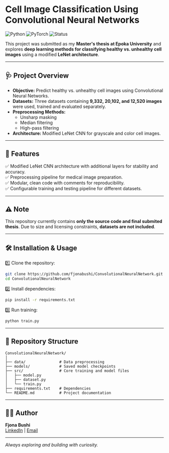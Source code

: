 # Cell Image Classification Using Convolutional Neural Networks

![Python](https://img.shields.io/badge/Python-3.8%2B-blue) ![PyTorch](https://img.shields.io/badge/PyTorch-Deep_Learning-red) ![Status](https://img.shields.io/badge/Status-Research_Thesis-yellow)

This project was submitted as my **Master's thesis at Epoka University** and explores **deep learning methods for classifying healthy vs. unhealthy cell images** using a modified **LeNet architecture**.

---

## 🩺 Project Overview
- **Objective:** Predict healthy vs. unhealthy cell images using Convolutional Neural Networks.
- **Datasets:** Three datasets containing **9,332, 20,102, and 12,520 images** were used, trained and evaluated separately.
- **Preprocessing Methods:**
  - Unsharp masking
  - Median filtering
  - High-pass filtering
- **Architecture:** Modified LeNet CNN for grayscale and color cell images.

---

## 🚀 Features
✅ Modified LeNet CNN architecture with additional layers for stability and accuracy.  
✅ Preprocessing pipeline for medical image preparation.  
✅ Modular, clean code with comments for reproducibility.  
✅ Configurable training and testing pipeline for different datasets.

---

## ⚠️ Note
This repository currently contains **only the source code and final submited thesis**. Due to size and licensing constraints, **datasets are not included**.

---

## 🛠️ Installation & Usage

1️⃣ Clone the repository:
```bash
git clone https://github.com/fjonabushi/ConvolutionalNeuralNetwork.git
cd ConvolutionalNeuralNetwork
```

2️⃣ Install dependencies:
```bash
pip install -r requirements.txt
```

3️⃣ Run training:
```bash
python train.py
```


---

## 📁 Repository Structure
```
ConvolutionalNeuralNetwork/
│
├── data/               # Data preprocessing
├── models/             # Saved model checkpoints
├── src/                # Core training and model files
│   ├── model.py
│   ├── dataset.py
│   └── train.py
├── requirements.txt    # Dependencies
└── README.md           # Project documentation
```

---

## 👩‍💻 Author
**Fjona Bushi**  
[LinkedIn](https://www.linkedin.com/in/fjona-h-84213a190) | [Email](mailto:fiona725f@gmail.com)

---

*Always exploring and building with curiosity.*
